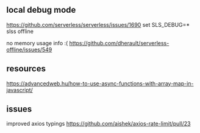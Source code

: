 




## local debug mode
https://github.com/serverless/serverless/issues/1690
set SLS_DEBUG=*
slss offline

no memory usage info  :( https://github.com/dherault/serverless-offline/issues/549


## resources
https://advancedweb.hu/how-to-use-async-functions-with-array-map-in-javascript/

## issues
improved axios typings https://github.com/aishek/axios-rate-limit/pull/23
